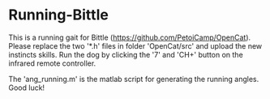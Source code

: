 # Running-Bittle
This is a running gait for Bittle (https://github.com/PetoiCamp/OpenCat).
Please replace the two '*.h' files in folder 'OpenCat/src' and upload the new instincts skills.
Run the dog by clicking the '7' and 'CH+' button on the infrared remote controller.

The 'ang_running.m' is the matlab script for generating the running angles.
Good luck!
